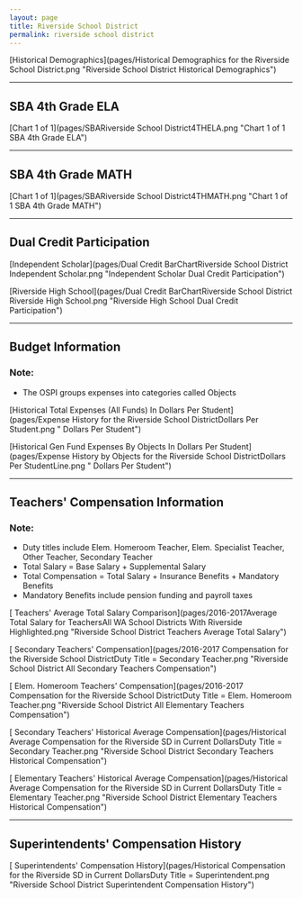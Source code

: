 ```yaml
---
layout: page
title: Riverside School District
permalink: riverside school district
---
```



[Historical Demographics](pages/Historical Demographics for the Riverside School District.png "Riverside School District Historical Demographics")

___

## SBA 4th Grade ELA

[Chart 1 of 1](pages/SBARiverside School District4THELA.png "Chart 1 of 1 SBA 4th Grade ELA")


___

## SBA 4th Grade MATH

[Chart 1 of 1](pages/SBARiverside School District4THMATH.png "Chart 1 of 1 SBA 4th Grade MATH")


___

## Dual Credit Participation

[Independent Scholar](pages/Dual Credit BarChartRiverside School District Independent Scholar.png "Independent Scholar Dual Credit Participation")

[Riverside High School](pages/Dual Credit BarChartRiverside School District Riverside High School.png "Riverside High School Dual Credit Participation")


___

## Budget Information
### Note:
- The OSPI groups expenses into categories called Objects

[Historical Total Expenses (All Funds) In Dollars Per Student](pages/Expense History for the Riverside School DistrictDollars Per Student.png " Dollars Per Student")

[Historical Gen Fund Expenses By Objects In Dollars Per Student](pages/Expense History by Objects for the Riverside School DistrictDollars Per StudentLine.png " Dollars Per Student")


___

## Teachers' Compensation Information
### Note:
- Duty titles include Elem. Homeroom Teacher, Elem. Specialist Teacher, Other Teacher, Secondary Teacher
- Total Salary = Base Salary + Supplemental Salary
- Total Compensation = Total Salary + Insurance Benefits + Mandatory Benefits
- Mandatory Benefits include pension funding and payroll taxes

[ Teachers' Average Total Salary Comparison](pages/2016-2017Average Total Salary for TeachersAll WA School Districts With Riverside Highlighted.png "Riverside School District Teachers Average Total Salary")

[ Secondary Teachers' Compensation](pages/2016-2017 Compensation for the Riverside School DistrictDuty Title = Secondary Teacher.png "Riverside School District All Secondary Teachers Compensation")

[ Elem. Homeroom Teachers' Compensation](pages/2016-2017 Compensation for the Riverside School DistrictDuty Title = Elem. Homeroom Teacher.png "Riverside School District All Elementary Teachers Compensation")

[ Secondary Teachers' Historical Average Compensation](pages/Historical Average Compensation for the Riverside SD in Current DollarsDuty Title = Secondary Teacher.png "Riverside School District Secondary Teachers Historical Compensation")

[ Elementary Teachers' Historical Average Compensation](pages/Historical Average Compensation for the Riverside SD in Current DollarsDuty Title = Elementary Teacher.png "Riverside School District Elementary Teachers Historical Compensation")


___

## Superintendents' Compensation History

[ Superintendents' Compensation History](pages/Historical Compensation for the Riverside SD in Current DollarsDuty Title = Superintendent.png "Riverside School District Superintendent Compensation History")

